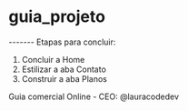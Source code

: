# guia_projeto

------- Etapas para concluir:

1. Concluir a Home
2. Estilizar a aba Contato
3. Construir a aba Planos


 Guia comercial Online - CEO: @lauracodedev
